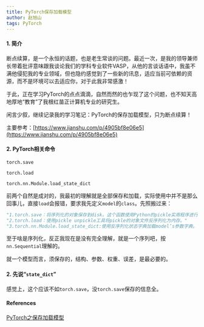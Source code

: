 ```yaml
---
title: PyTorch保存加载模型
author: 赵旭山
tags: PyTorch
---
```


#### 1. 简介

断点续算，是一个永恒的话题，也是老生常谈的问题。最近一次，是我的领导兼师长带着批评意味跟我谈论我们的学科专业软件VASP，从他的言谈话语中，我虽不满他侵犯我的专业领域，但也隐约感觉到了一些新的讯息，适应当前可依赖的资源，而不是环境可以去适应你，对于此我非常感激！

于此，正在学习PyTorch的点点滴滴，自然而然的也乍现了这个问题，也不知天高地厚地“教育”了我根红苗正计算机专业的研究生。

闲言少叙，继续记录我的学习笔记：PyTorch的保存加载模型，只为断点续算！

主要参考：[https://www.jianshu.com/p/4905bf8e06e5](https://www.jianshu.com/p/4905bf8e06e5)

#### 2. PyTorch相关命令

`torch.save`

`torch.load`

`torch.nn.Module.load_state_dict`

前两个自然是成对的，我最初的理解就是全部保存和加载，实际使用中并不是那么回事儿，直接`load`会报错，要求我先定义`model`的`class`。先照搬过来：

```python
"1.torch.save：将序列化的对象保存到disk。这个函数使用Python的pickle实用程序进行序列化。使用这个函数可以保存各种对象的模型、张量和字典。"
"2.torch.load：使用pickle unpickle工具将pickle的对象文件反序列化为内存。"
"3.torch.nn.Module.load_state_dict:使用反序列化状态字典加载model’s参数字典。"
```

至于啥是序列化，反正我现在是没有完全理解，就是一个序列吧，按`nn.Sequential`理解的。

就一个模型而言，须保存的，结构、参数、权重、误差，是最必要的。

#### 2. 先说“`state_dict`”

感觉上，这个应该不如`torch.save`，没`torch.save`保存的信息全。



#### References

[PyTorch之保存加载模型](https://www.jianshu.com/p/4905bf8e06e5)